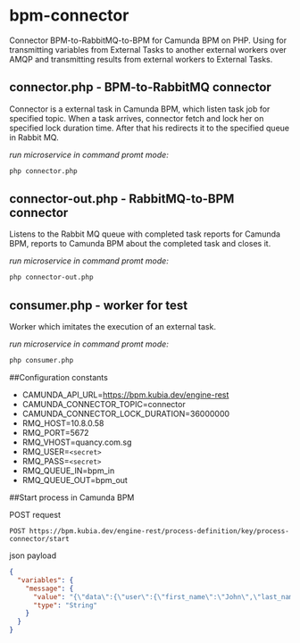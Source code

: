 # bpm-connector
Connector BPM-to-RabbitMQ-to-BPM for Camunda BPM on PHP. Using for transmitting variables from External Tasks to another external workers over AMQP and transmitting results from external workers to External Tasks.

## connector.php - BPM-to-RabbitMQ connector
Connector is a external task in Camunda BPM, which listen task job for specified topic.
When a task arrives, connector fetch and lock her on specified lock duration time.
After that his redirects it to the specified queue in Rabbit MQ.

_run microservice in command promt mode:_
```bash
php connector.php
```

## connector-out.php - RabbitMQ-to-BPM connector
Listens to the Rabbit MQ queue with completed task reports for Camunda BPM,
reports to Camunda BPM about the completed task and closes it.

_run microservice in command promt mode:_
```bash
php connector-out.php
```

## consumer.php - worker for test
Worker which imitates the execution of an external task.

_run microservice in command promt mode:_
```bash
php consumer.php
```

##Configuration constants

- CAMUNDA_API_URL=https://bpm.kubia.dev/engine-rest
- CAMUNDA_CONNECTOR_TOPIC=connector
- CAMUNDA_CONNECTOR_LOCK_DURATION=36000000
- RMQ_HOST=10.8.0.58
- RMQ_PORT=5672
- RMQ_VHOST=quancy.com.sg
- RMQ_USER=`<secret>`
- RMQ_PASS=`<secret>`
- RMQ_QUEUE_IN=bpm_in
- RMQ_QUEUE_OUT=bpm_out

##Start process in Camunda BPM

POST request
```
POST https://bpm.kubia.dev/engine-rest/process-definition/key/process-connector/start
```

json payload
```json
{
  "variables": {
    "message": {
      "value": "{\"data\":{\"user\":{\"first_name\":\"John\",\"last_name\":\"Doe\"},\"account\":{\"number\":\"702-0124511\"},\"date_start\":\"2019-09-14\",\"date_end\":\"2019-10-15\"},\"headers\":{\"command\":\"createTransactionsReport\"}}",
      "type": "String"
    }
  }
}
```

